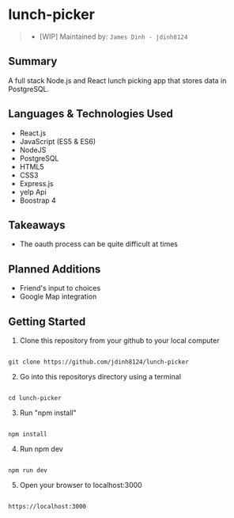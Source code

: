 # lunch-picker

> - [WIP] Maintained by: `James Dinh - jdinh8124`


## Summary
A full stack Node.js and React lunch picking app that stores data in PostgreSQL.

## Languages & Technologies Used
- React.js
- JavaScript (ES5 & ES6)
- NodeJS
- PostgreSQL
- HTML5
- CSS3
- Express.js
- yelp Api
- Boostrap 4

## Takeaways
- The oauth process can be quite difficult at times

## Planned Additions
- Friend's input to choices
- Google Map integration 

## Getting Started
1. Clone this repository from your github to your local computer
```

git clone https://github.com/jdinh8124/lunch-picker
```
2. Go into this repositorys directory using a terminal
```

cd lunch-picker

```
3. Run "npm install"
```

npm install

```
4. Run npm dev
```

npm run dev

```
5. Open your browser to localhost:3000
```

https://localhost:3000

```
